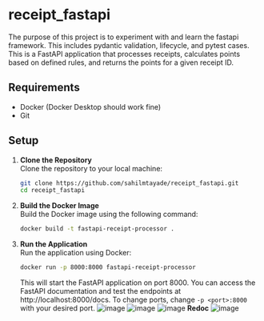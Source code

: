 # receipt_fastapi

The purpose of this project is to experiment with and learn the fastapi framework. This includes pydantic validation, lifecycle, and pytest cases.
This is a FastAPI application that processes receipts, calculates points based on defined rules, and returns the points for a given receipt ID.

## Requirements

- Docker (Docker Desktop should work fine)
- Git

## Setup

1. **Clone the Repository**  
   Clone the repository to your local machine:

   ```bash
   git clone https://github.com/sahilmtayade/receipt_fastapi.git
   cd receipt_fastapi
   ```

2. **Build the Docker Image**  
   Build the Docker image using the following command:

   ```bash
   docker build -t fastapi-receipt-processor .
   ```

3. **Run the Application**  
   Run the application using Docker:

   ```bash
   docker run -p 8000:8000 fastapi-receipt-processor
   ```

   This will start the FastAPI application on port 8000. You can access the FastAPI documentation and test the endpoints at http://localhost:8000/docs. To change ports, change `-p <port>:8000` with your desired port.
![image](https://github.com/user-attachments/assets/6aeee4c1-d370-4600-bcd8-ad2dc1b396e8)
![image](https://github.com/user-attachments/assets/6d54ff4b-84d7-4cbd-885b-6265eb02aedd)
![image](https://github.com/user-attachments/assets/dd154f69-08e1-4edf-8d02-07510189a2f4)
**Redoc**
![image](https://github.com/user-attachments/assets/257da9e4-1722-4136-869c-08710a8a18c4)
